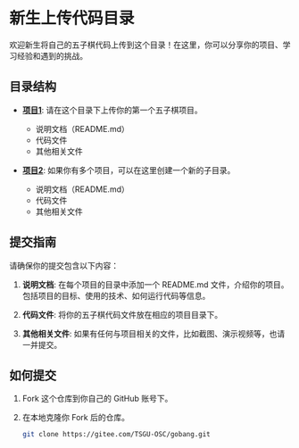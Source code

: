 # 新生上传代码目录

欢迎新生将自己的五子棋代码上传到这个目录！在这里，你可以分享你的项目、学习经验和遇到的挑战。

## 目录结构

- **[项目1](项目1/)**: 请在这个目录下上传你的第一个五子棋项目。
  - 说明文档（README.md）
  - 代码文件
  - 其他相关文件

- **[项目2](项目2/)**: 如果你有多个项目，可以在这里创建一个新的子目录。
  - 说明文档（README.md）
  - 代码文件
  - 其他相关文件

## 提交指南

请确保你的提交包含以下内容：

1. **说明文档**: 在每个项目的目录中添加一个 README.md 文件，介绍你的项目。包括项目的目标、使用的技术、如何运行代码等信息。

2. **代码文件**: 将你的五子棋代码文件放在相应的项目目录下。

3. **其他相关文件**: 如果有任何与项目相关的文件，比如截图、演示视频等，也请一并提交。

## 如何提交

1. Fork 这个仓库到你自己的 GitHub 账号下。

2. 在本地克隆你 Fork 后的仓库。

   ```bash
   git clone https://gitee.com/TSGU-OSC/gobang.git
   
